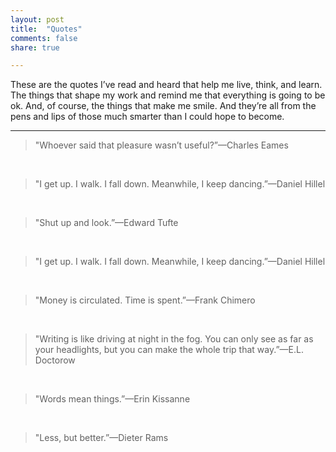 ```yaml
---
layout: post
title:  "Quotes"
comments: false
share: true

---
```

These are the quotes I’ve read and heard that help me live, think, and learn. The things that shape my work and remind me that everything is going to be ok. And, of course, the things that make me smile. And they’re all from the pens and lips of those much smarter than I could hope to become.

---


>"Whoever said that pleasure wasn’t useful?”—Charles Eames

&nbsp;

>"I get up. I walk. I fall down. Meanwhile, I keep dancing.”—Daniel Hillel

&nbsp;

>"Shut up and look.”—Edward Tufte

&nbsp;

>"I get up. I walk. I fall down. Meanwhile, I keep dancing.”—Daniel Hillel

&nbsp;

>"Money is circulated. Time is spent.”—Frank Chimero

&nbsp;

>"Writing is like driving at night in the fog. You can only see as far as your headlights, but you can make the whole trip that way.”—E.L. Doctorow

&nbsp;

>"Words mean things.”—Erin Kissanne

&nbsp;

>"Less, but better.”—Dieter Rams
